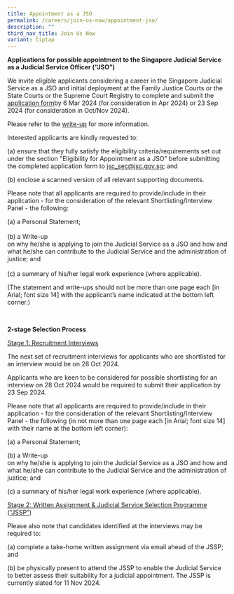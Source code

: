 ```yaml
---
title: Appointment as a JSO
permalink: /careers/join-us-now/appointment-jso/
description: ""
third_nav_title: Join Us Now
variant: tiptap
---
```

<p><strong>Applications for possible appointment to the Singapore Judicial Service as a Judicial Service Officer (“JSO”)</strong>
</p>
<p>We invite eligible applicants considering a career in the Singapore Judicial
Service as a JSO and initial deployment at the Family Justice Courts or
the State Courts or the Supreme Court Registry to complete and submit the
<a href="https://go.gov.sg/judicalserviceofficerapplicationform" rel="noopener noreferrer nofollow" target="_blank">application form</a>by 6 Mar 2024 (for consideration in Apr 2024) or 23
Sep 2024 (for consideration in Oct/Nov 2024).</p>
<p>Please refer to the <a href="https://go.gov.sg/targetedrecruitment" rel="noopener noreferrer nofollow" target="_blank">write-up</a> for more information.</p>
<p>Interested applicants are kindly requested to:</p>
<p>(a) ensure that they fully satisfy the eligibility criteria/requirements
set out under the section "Eligibility for Appointment as a JSO" before
submitting the completed application form to <a href="mailto:jsc_sec@jsc.gov.sg" rel="noopener noreferrer nofollow" target="_blank">jsc_sec@jsc.gov.sg</a>; and
<br>
</p>
<p>(b) enclose a scanned version of all relevant supporting documents.</p>
<p>Please note that all applicants are required to provide/include in their
application - for the consideration of the relevant Shortlisting/Interview
Panel - the following:
<br>
</p>
<p>(a) a Personal Statement;
<br>
<br>(b) a Write-up
<br>on why he/she is applying to join the Judicial Service as a JSO and how
and what he/she can contribute to the Judicial Service and the administration
of justice; and
<br>
<br>(c) a summary of his/her legal work experience (where applicable).</p>
<p>(The statement and write-ups should not be more than one page each [in
Arial; font size 14] with the applicant’s name indicated at the bottom
left corner.)</p>
<p>
<br>
</p>
<p><strong>2-stage Selection Process</strong>
</p>
<p><u>Stage 1: Recruitment Interviews</u>
</p>
<p>The next set of recruitment interviews for applicants who are shortlisted
for an interview would be on 28 Oct 2024.</p>
<p>Applicants who are keen to be considered for possible shortlisting for
an interview on 28 Oct 2024 would be required to submit their application
by 23 Sep 2024.</p>
<p>Please note that all applicants are required to provide/include in their
application - for the consideration of the relevant Shortlisting/Interview
Panel - the following (in not more than one page each [in Arial; font size
14] with their name at the bottom left corner):</p>
<p>(a) a Personal Statement;</p>
<p>(b) a Write-up
<br>on why he/she is applying to join the Judicial Service as a JSO and how
and what he/she can contribute to the Judicial Service and the administration
of justice; and</p>
<p>(c) a summary of his/her legal work experience (where applicable).</p>
<p><u>Stage 2: Written Assignment &amp; Judicial Service Selection Programme </u>(<u>“JSSP”</u>)</p>
<p>Please also note that candidates identified at the interviews may be required
to:</p>
<p>(a) complete a take-home written assignment via email ahead of the JSSP;
and</p>
<p>(b) be physically present to attend the JSSP to enable the Judicial Service
to better assess their suitability for a judicial appointment. The JSSP
is currently slated for 11 Nov 2024.</p>
<p>&nbsp;</p>